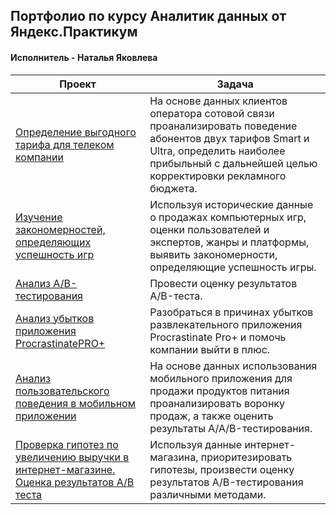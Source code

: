 ## Портфолио по курсу Аналитик данных от Яндекс.Практикум 

#### Исполнитель - Наталья Яковлева

| **Проект**                                            | **Задача**                                                                                                                                                                                            |
|-------------------------------------------------------|-------------------------------------------------------------------------------------------------------------------------------------------------------------------------------------------------------|
| [Определение выгодного тарифа для телеком компании](https://github.com/ashatanius/Data-Analyst-Portfolio/blob/main/Project_1/Determining%20a%20profitable%20tariff%20for%20a%20telecom%20company.ipynb)     | На основе данных клиентов оператора сотовой связи проанализировать поведение абонентов двух тарифов Smart и Ultra, определить наиболее прибыльный с дальнейшей целью корректировки рекламного бюджета. |
| [Изучение закономерностей, определяющих успешность игр](https://github.com/ashatanius/Data-Analyst-Portfolio/blob/main/Project_2/Game%20markets%20research.ipynb) | Используя исторические данные о продажах компьютерных игр, оценки пользователей и экспертов, жанры и платформы, выявить закономерности, определяющие успешность игры.                                  |
| [Анализ А/В-тестирования](https://github.com/ashatanius/Data-Analyst-Portfolio/blob/main/Project_3/final_abt.ipynb)                               | Провести оценку результатов A/B-теста.                                                                                                                                                                 |
| [Анализ убытков приложения ProcrastinatePRO+](https://github.com/ashatanius/Data-Analyst-Portfolio/blob/main/Project_4/procrastinate_pro_plus_research.ipynb)           | Разобраться в причинах убытков развлекательного приложения Procrastinate Pro+ и помочь компании выйти в плюс.                                                                                          |
| [Анализ пользовательского поведения в мобильном приложении](https://github.com/ashatanius/Data-Analyst-Portfolio/blob/main/Project_5/user_behavior_analysis_in_a_mobile_app.ipynb)           | На основе данных использования мобильного приложения для продажи продуктов питания проанализировать воронку продаж, а также оценить результаты A/A/B-тестирования.                                                                                          |
| [Проверка гипотез по увеличению выручки в интернет-магазине. Оценка результатов A/B теста](https://github.com/ashatanius/Data-Analyst-Portfolio/blob/main/Project_6/hypotheses_testing_in_online_store_results_a_b_test.ipynb)           | Используя данные интернет-магазина, приоритезировать гипотезы, произвести оценку результатов A/B-тестирования различными методами.                                                                                          |

